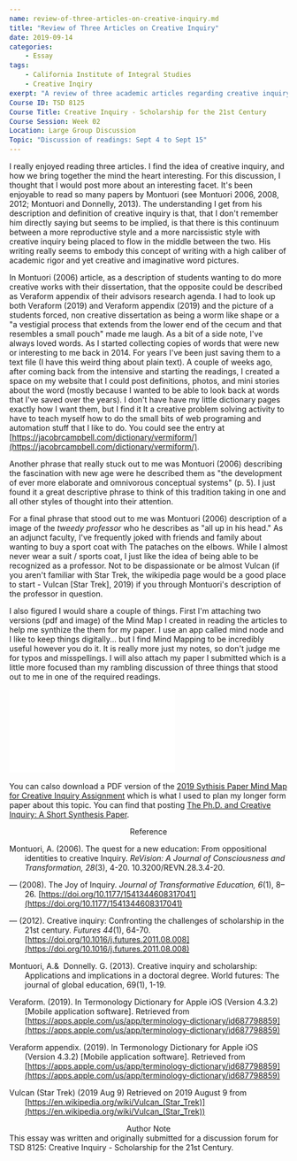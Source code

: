 ```yaml
---
name: review-of-three-articles-on-creative-inquiry.md
title: "Review of Three Articles on Creative Inquiry"
date: 2019-09-14
categories:
    - Essay
tags:
    - California Institute of Integral Studies
    - Creative Inqiry
exerpt: "A review of three academic articles regarding creative inquiry"
Course ID: TSD 8125  
Course Title: Creative Inquiry - Scholarship for the 21st Century  
Course Session: Week 02  
Location: Large Group Discussion  
Topic: "Discussion of readings: Sept 4 to Sept 15"
---
```


I really enjoyed reading three articles. I find the idea of creative inquiry, and how we bring together the mind the heart interesting. For this discussion, I thought that I would post more about an interesting facet. It's been enjoyable to read so many papers by Montuori (see Montuori 2006, 2008, 2012; Montuori and Donnelly,  2013). The understanding I get from his description and definition of creative inquiry is that, that I don't remember him directly saying but seems to be implied, is that there is this continuum between a more reproductive style and a more narcissistic style with creative inquiry being placed to flow in the middle between the two. His writing really seems to embody this concept of writing with a high caliber of academic rigor and yet creative and imaginative word pictures.

In Montuori (2006) article, as a description of students wanting to do more creative works with their dissertation, that the opposite could be described as Veraform appendix of their advisors research agenda.  I had to look up both Veraform (2019) and Veraform appendix (2019) and the picture of a students forced, non creative dissertation as being a worm like shape or a "a vestigial process that extends from the lower end of the cecum and that resembles a small pouch" made me laugh. As a bit of a side note, I've always loved words. As I started collecting copies of words that were new or interesting to me back in 2014. For years I've been just saving them to a text file (I have this weird thing about plain text). A couple of weeks ago, after coming back from the intensive and starting the readings, I created a space on my website that I could post definitions, photos, and mini stories about the word (mostly because I wanted to be able to look back at words that I've saved over the years). I don't have have my little dictionary pages exactly how I want them, but I find it It a creative problem solving activity to have to teach myself how to do the small bits of web programing and automation stuff that I like to do. You could see the entry at [https://jacobrcampbell.com/dictionary/vermiform/](https://jacobrcampbell.com/dictionary/vermiform/).

Another phrase that really stuck out to me was Montuori (2006) describing the fascination with new age were he described them as "the development of ever more elaborate and omnivorous concep­tual systems" (p. 5). I just found it a great descriptive phrase to think of this tradition taking in one and all other styles of thought into their attention.

For a final phrase that stood out to me was Montuori (2006) description of a image of the _tweedy profes­sor_ who he describes as "all up in his head." As an adjunct faculty, I've frequently joked with friends and family about wanting to buy a sport coat with The pataches on the elbows. While I almost never wear a suit / sports coat, I just like the idea of being able to be recognized as a professor. Not to be dispassionate or be almost Vulcan (if you aren't familiar with Star Trek, the wikipedia page would be a good place to start - Vulcan [Star Trek], 2019) if you through Montuori's description of the professor in question.

I also figured I would share a couple of things. First I'm attaching two versions (pdf and image) of the Mind Map I created in reading the articles to help me synthize the them for my paper. I use an app called mind node and I like to keep things digitally... but I find Mind Mapping to be incredibly useful however you do it. It is really more just my notes, so don't judge me for typos and misspellings. I will also attach my paper I submitted which is a little more focused than my rambling discussion of three things that stood out to me in one of the required readings.

![Mind Map from Mindnode for Articles](/assets/media/2019-sythisis-paper-mind-map-creative-inquiry.pdf "Mind Map from Mindnode for Articles")

You can calso download a PDF version of the [2019 Sythisis Paper Mind Map for Creative Inquiry Assignment](/assets/media/2019-sythisis-paper-mind-map-creative-inquiry.pdf) which is what I used to plan my longer form paper about this topic. You can find that posting [The Ph.D. and Creative Inquiry: A Short Synthesis Paper](/resources/essays/the-phd-and-creative-inquiry/).

<div style="text-align: center" markdown="1">
Reference
</div>
<div style="margin: 0 0 0 2em; text-indent: -2em;" markdown="1">

Montuori, A. (2006). The quest for a new education: From oppositional identities to creative Inquiry. _ReVision: A Journal of Consciousness and Transformation, 28_(3), 4-20. 10.3200/REVN.28.3.4-20.

— (2008). The Joy of Inquiry. _Journal of Transformative Education, 6_(1), 8–26. [https://doi.org/10.1177/1541344608317041](https://doi.org/10.1177/1541344608317041)

— (2012). Creative inquiry: Confronting the challenges of scholarship in the 21st century. _Futures 44_(1), 64-70. [https://doi.org/10.1016/j.futures.2011.08.008](https://doi.org/10.1016/j.futures.2011.08.008)

Montuori, A.&  Donnelly. G. (2013). Creative inquiry and scholarship: Applications and implications in a doctoral degree. World futures: The journal of global education, 69(1), 1-19.

Veraform. (2019). In Termonology Dictionary for Apple iOS (Version 4.3.2) [Mobile application software]. Retrieved from [https://apps.apple.com/us/app/terminology-dictionary/id687798859](https://apps.apple.com/us/app/terminology-dictionary/id687798859)

Veraform appendix. (2019). In Termonology Dictionary for Apple iOS (Version 4.3.2) [Mobile application software]. Retrieved from [https://apps.apple.com/us/app/terminology-dictionary/id687798859](https://apps.apple.com/us/app/terminology-dictionary/id687798859)

Vulcan (Star Trek) (2019 Aug 9) Retrieved on 2019 August 9 from  [https://en.wikipedia.org/wiki/Vulcan_(Star_Trek)](https://en.wikipedia.org/wiki/Vulcan_(Star_Trek))

</div>

<div style="text-align: center" markdown="1">
Author Note
</div>
This essay was written and originally submitted for a discussion forum for TSD 8125: Creative Inquiry - Scholarship for the 21st Century.